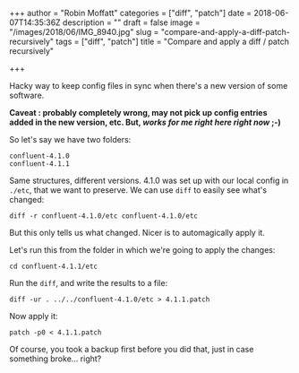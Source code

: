 +++
author = "Robin Moffatt"
categories = ["diff", "patch"]
date = 2018-06-07T14:35:36Z
description = ""
draft = false
image = "/images/2018/06/IMG_8940.jpg"
slug = "compare-and-apply-a-diff-patch-recursively"
tags = ["diff", "patch"]
title = "Compare and apply a diff / patch recursively"

+++

Hacky way to keep config files in sync when there's a new version of some software. 

**Caveat : probably completely wrong, may not pick up config entries added in the new version, etc. But, _works for me right here right now_ ;-)**

So let's say we have two folders: 

    confluent-4.1.0
    confluent-4.1.1

Same structures, different versions. 4.1.0 was set up with our local config in `./etc`, that we want to preserve. We can use `diff` to easily see what's changed: 

    diff -r confluent-4.1.0/etc confluent-4.1.0/etc

But this only tells us what changed. Nicer is to automagically apply it. 

Let's run this from the folder in which we're going to apply the changes: 

    cd confluent-4.1.1/etc

Run the `diff`, and write the results to a file: 

    diff -ur . ../../confluent-4.1.0/etc > 4.1.1.patch 

Now apply it: 

    patch -p0 < 4.1.1.patch
    
Of course, you took a backup first before you did that, just in case something broke… right? 
